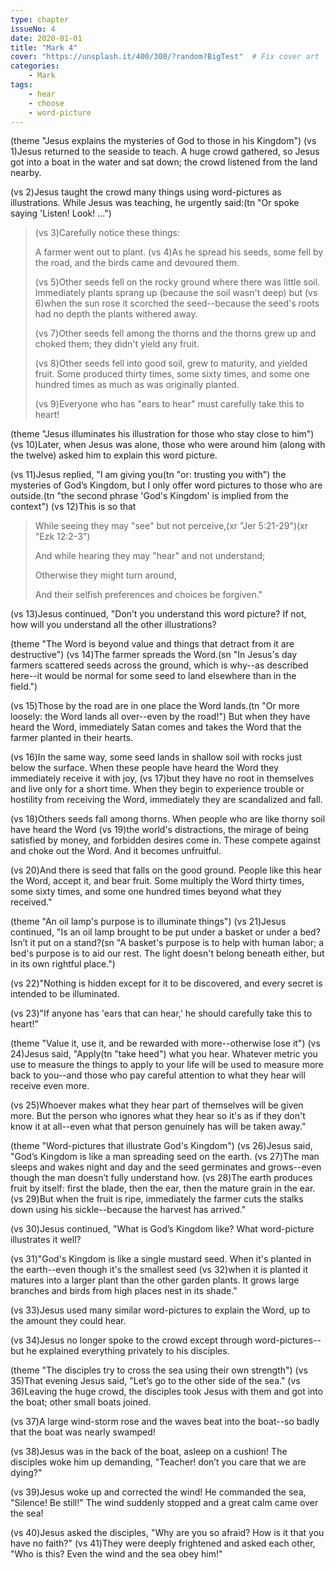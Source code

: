```yaml
---
type: chapter
issueNo: 4
date: 2020-01-01
title: "Mark 4"
cover: "https://unsplash.it/400/300/?random?BigTest"  # Fix cover art
categories: 
    - Mark
tags:
    - hear
    - choose
    - word-picture
---
```

(theme "Jesus explains the mysteries of God to those in his Kingdom")
(vs 1)Jesus returned to the seaside to teach.  A huge crowd gathered, so Jesus got into a boat in the water and sat down; the crowd listened from the land nearby.

(vs 2)Jesus taught the crowd many things using word-pictures as illustrations.  While Jesus was teaching, he urgently said:(tn "Or spoke saying 'Listen!  Look! ...")

> (vs 3)Carefully notice these things:
>
> A farmer went out to plant.  (vs 4)As he spread his seeds, some fell by the road, and the birds came and devoured them.  
>
> (vs 5)Other seeds fell on the rocky ground where there was little soil.  Immediately plants sprang up (because the soil wasn't deep) but (vs 6)when the sun rose it scorched the seed--because the seed's roots had no depth the plants withered away.  
>
> (vs 7)Other seeds fell among the thorns and the thorns grew up and choked them; they didn't yield any fruit.  
>
> (vs 8)Other seeds fell into good soil, grew to maturity, and yielded fruit.  Some produced thirty times, some sixty times, and some one hundred times as much as was originally planted.
>
> (vs 9)Everyone who has "ears to hear" must carefully take this to heart!

(theme "Jesus illuminates his illustration for those who stay close to him")
(vs 10)Later, when Jesus was alone, those who were around him (along with the twelve) asked him to explain this word picture.

(vs 11)Jesus replied, "I am giving you(tn "or: trusting you with") the mysteries of God’s Kingdom, but I only offer word pictures to those who are outside.(tn "the second phrase 'God's Kingdom' is implied from the context")  (vs 12)This is so that 

>While seeing they may "see" but not perceive,(xr "Jer 5:21-29")(xr "Ezk 12:2-3")
>
>And while hearing they may "hear" and not understand; 
>
>Otherwise they might turn around,
>
>And their selfish preferences and choices be forgiven."

(vs 13)Jesus continued, "Don’t you understand this word picture? If not, how will you understand all the other illustrations?  

(theme "The Word is beyond value and things that detract from it are destructive")
(vs 14)The farmer spreads the Word.(sn "In Jesus's day farmers scattered seeds across the ground, which is why--as described here--it would be normal for some seed to land elsewhere than in the field.")

(vs 15)Those by the road are in one place the Word lands.(tn "Or more loosely: the Word lands all over--even by the road!")  But when they have heard the Word, immediately Satan comes and takes the Word that the farmer planted in their hearts.  

(vs 16)In the same way, some seed lands in shallow soil with rocks just below the surface.  When these people have heard the Word they immediately receive it with joy, (vs 17)but they have no root in themselves and live only for a short time.  When they begin to experience trouble or hostility from receiving the Word, immediately they are scandalized and fall.

(vs 18)Others seeds fall among thorns.  When people who are like thorny soil have heard the Word (vs 19)the world's distractions, the mirage of being satisfied by money, and forbidden desires come in.  These compete against and choke out the Word.  And it becomes unfruitful.

(vs 20)And there is seed that falls on the good ground.  People like this hear the Word, accept it, and bear fruit.  Some multiply the Word thirty times, some sixty times, and some one hundred times beyond what they received."

(theme "An oil lamp's purpose is to illuminate things")
(vs 21)Jesus continued, "Is an oil lamp brought to be put under a basket or under a bed? Isn’t it put on a stand?(sn "A basket's purpose is to help with human labor; a bed's purpose is to aid our rest.  The light doesn't belong beneath either, but in its own rightful place.")

(vs 22)"Nothing is hidden except for it to be discovered, and every secret is intended to be illuminated.

(vs 23)"If anyone has 'ears that can hear,' he should carefully take this to heart!"  

(theme "Value it, use it, and be rewarded with more--otherwise lose it")
(vs 24)Jesus said, "Apply(tn "take heed") what you hear.  Whatever metric you use to measure the things to apply to your life will be used to measure more back to you--and those who pay careful attention to what they hear will receive even more.  

(vs 25)Whoever makes what they hear part of themselves will be given more.  But the person who ignores what they hear so it's as if they don't know it at all--even what that person genuinely has will be taken away." 

(theme "Word-pictures that illustrate God's Kingdom")
(vs 26)Jesus said, "God’s Kingdom is like a man spreading seed on the earth.  (vs 27)The man sleeps and wakes night and day and the seed germinates and grows--even though the man doesn’t fully understand how.  (vs 28)The earth produces fruit by itself: first the blade, then the ear, then the mature grain in the ear.  (vs 29)But when the fruit is ripe, immediately the farmer cuts the stalks down using his sickle--because the harvest has arrived."

(vs 30)Jesus continued, "What is God’s Kingdom like?  What word-picture illustrates it well?  

(vs 31)"God's Kingdom is like a single mustard seed.  When it's planted in the earth--even though it's the smallest seed (vs 32)when it is planted it matures into a larger plant than the other garden plants.  It grows large branches and birds from high places nest in its shade."

(vs 33)Jesus used many similar word-pictures to explain the Word, up to the amount they could hear.

(vs 34)Jesus no longer spoke to the crowd except through word-pictures--but he explained everything privately to his disciples.

(theme "The disciples try to cross the sea using their own strength")
(vs 35)That evening Jesus said, "Let’s go to the other side of the sea."  (vs 36)Leaving the huge crowd, the disciples took Jesus with them and got into the boat; other small boats joined.  

(vs 37)A large wind-storm rose and the waves beat into the boat--so badly that the boat was nearly swamped!

(vs 38)Jesus was in the back of the boat, asleep on a cushion!  The disciples woke him up demanding, "Teacher! don’t you care that we are dying?"

(vs 39)Jesus woke up and corrected the wind!  He commanded the sea, "Silence! Be still!"  The wind suddenly stopped and a great calm came over the sea!

(vs 40)Jesus asked the disciples, "Why are you so afraid?  How is it that you have no faith?"  (vs 41)They were deeply frightened and asked each other, "Who is this?  Even the wind and the sea obey him!"
